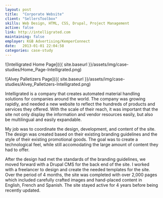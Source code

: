 ```yaml
---
layout: post
title:  "Corporate Website"
client: "SellersToolbox"
skills: Web Design, HTML, CSS, Drupal, Project Management
active: false
link: http://intelligrated.com
maintaining: false
employer: KGB Advertising/KemperConnect
date:   2013-01-01 22:04:58
categories: case-study
---
```


![Intelligrated Home Page]({{ site.baseurl }}/assets/img/case-studies/Home_Page-Intelligrated.png)

![Alvey Palletizers Page]({{ site.baseurl }}/assets/img/case-studies/Alvey_Palletizers-Intelligrated.png)

Intelligrated is a company that creates automated material handling solutions for companies around the world. The company was growing rapidly, and needed a new website to reflect the hundreds of products and services they offered. With the scale of their reach, it was important that the site not only display the information and vendor resources easily, but also be multilingual and easily expandable.

My job was to coordinate the design, development, and content of the site. The design was created based on their existing branding guidelines and the style of their existing promotional goods. The goal was to create a technological feel, while still accomodating the large amount of content they had to offer. 

After the design had met the standards of the branding guidelines, we moved forward with a Drupal CMS for the back end of the site. I worked with a freelancer to design and create the needed templates for the site. Over the period of 4 months, the site was completed with over 2,000 pages which included carefully crafted images and hand-placed content in English, French and Spanish. The site stayed active for 4 years before being recently updated.